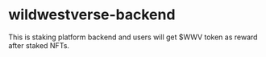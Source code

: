 # wildwestverse-backend
This is staking platform backend and users will get $WWV token as reward after staked NFTs.
